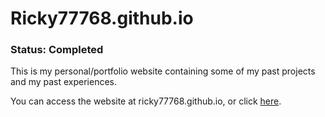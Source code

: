 # Ricky77768.github.io

### Status: Completed

This is my personal/portfolio website containing some of my past projects and my past experiences.

You can access the website at ricky77768.github.io, or click [here](https://ricky77768.github.io).
